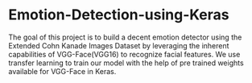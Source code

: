 # Emotion-Detection-using-Keras
The goal of this project is to build a decent emotion detector using the Extended Cohn Kanade Images Dataset by leveraging the inherent capabilities of VGG-Face(VGG16) to recognize facial features.
We use transfer learning to train our model with the help of pre trained weights available for VGG-Face in Keras.
